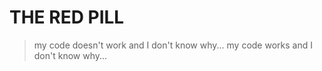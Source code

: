 # THE RED PILL

>my code doesn't work and I don't know why...
>my code works and I don't know why...
